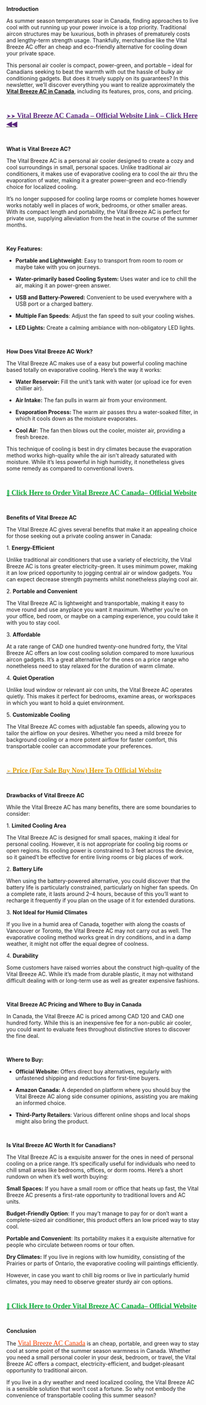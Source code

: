<p><strong>Introduction</strong></p>
<p>As summer season temperatures soar in Canada, finding approaches to live cool with out running up your power invoice is a top priority. Traditional aircon structures may be luxurious, both in phrases of prematurely costs and lengthy-term strength usage. Thankfully, merchandise like the Vital Breeze AC offer an cheap and eco-friendly alternative for cooling down your private space.</p>
<p>This personal air cooler is compact, power-green, and portable &ndash; ideal for Canadians seeking to beat the warmth with out the hassle of bulky air conditioning gadgets. But does it truely supply on its guarantees? In this newsletter, we&rsquo;ll discover everything you want to realize approximately the <a href="https://dinkhabar.com/vitalbreezeacca"><strong>Vital Breeze AC in Canada</strong></a>, including its features, pros, cons, and pricing.</p>
<p>&nbsp;</p>
<p lang="en-US"><span style="color: #000000;"><a href="https://dinkhabar.com/vitalbreezeacca"><span style="color: #5b277d;">➤➤ <span style="font-family: Caladea, serif;"><span style="font-size: small;"><span style="font-size: large;"><strong>Vital Breeze AC Canada &ndash; Official Website Link &ndash; Click Here ◀◀</strong></span></span></span></span></a></span></p>
<p>&nbsp;</p>
<p><strong>What is Vital Breeze AC?</strong></p>
<p>The Vital Breeze AC is a personal air cooler designed to create a cozy and cool surroundings in small, personal spaces. Unlike traditional air conditioners, it makes use of evaporative cooling era to cool the air thru the evaporation of water, making it a greater power-green and eco-friendly choice for localized cooling.</p>
<p>It&rsquo;s no longer supposed for cooling large rooms or complete homes however works notably well in places of work, bedrooms, or other smaller areas. With its compact length and portability, the Vital Breeze AC is perfect for private use, supplying alleviation from the heat in the course of the summer months.</p>
<p>&nbsp;</p>
<p><strong>Key Features:</strong></p>
<ul>
<li>
<p><strong>Portable and Lightweight</strong>: Easy to transport from room to room or maybe take with you on journeys.</p>
</li>
<li>
<p><strong>Water-primarily based Cooling System:</strong> Uses water and ice to chill the air, making it an power-green answer.</p>
</li>
<li>
<p><strong>USB and Battery-Powered:</strong> Convenient to be used everywhere with a USB port or a charged battery.</p>
</li>
<li>
<p><strong>Multiple Fan Speeds</strong>: Adjust the fan speed to suit your cooling wishes.</p>
</li>
<li>
<p><strong>LED Lights:</strong> Create a calming ambiance with non-obligatory LED lights.</p>
</li>
</ul>
<p>&nbsp;</p>
<p><strong>How Does Vital Breeze AC Work?</strong></p>
<p>The Vital Breeze AC makes use of a easy but powerful cooling machine based totally on evaporative cooling. Here&rsquo;s the way it works:</p>
<ul>
<li>
<p><strong>Water Reservoir:</strong> Fill the unit&rsquo;s tank with water (or upload ice for even chillier air).</p>
</li>
<li>
<p><strong>Air Intake:</strong> The fan pulls in warm air from your environment.</p>
</li>
<li>
<p><strong>Evaporation Process: </strong>The warm air passes thru a water-soaked filter, in which it cools down as the moisture evaporates.</p>
</li>
<li>
<p><strong>Cool Air</strong>: The fan then blows out the cooler, moister air, providing a fresh breeze.</p>
</li>
</ul>
<p>This technique of cooling is best in dry climates because the evaporation method works high-quality while the air isn't already saturated with moisture. While it&rsquo;s less powerful in high humidity, it nonetheless gives some remedy as compared to conventional lovers.</p>
<p>&nbsp;</p>
<p lang="en-US"><span style="color: #000000;"><a href="https://dinkhabar.com/vitalbreezeacca"><span style="color: #00a933;">🎯 <span style="font-family: Caladea, serif;"><span style="font-size: small;"><span style="font-size: large;"><strong>Click Here to Order Vital Breeze AC Canada&ndash; Official Website</strong></span></span></span></span></a></span></p>
<p>&nbsp;</p>
<p><strong>Benefits of Vital Breeze AC</strong></p>
<p>The Vital Breeze AC gives several benefits that make it an appealing choice for those seeking out a private cooling answer in Canada:</p>
<p>1. <strong>Energy-Efficient</strong></p>
<p>Unlike traditional air conditioners that use a variety of electricity, the Vital Breeze AC is tons greater electricity-green. It uses minimum power, making it an low priced opportunity to jogging central air or window gadgets. You can expect decrease strength payments whilst nonetheless playing cool air.</p>
<p>2. <strong>Portable and Convenient</strong></p>
<p>The Vital Breeze AC is lightweight and transportable, making it easy to move round and use anyplace you want it maximum. Whether you&rsquo;re on your office, bed room, or maybe on a camping experience, you could take it with you to stay cool.</p>
<p>3. <strong>Affordable</strong></p>
<p>At a rate range of CAD one hundred twenty-one hundred forty, the Vital Breeze AC offers an low cost cooling solution compared to more luxurious aircon gadgets. It&rsquo;s a great alternative for the ones on a price range who nonetheless need to stay relaxed for the duration of warm climate.</p>
<p>4. <strong>Quiet Operation</strong></p>
<p>Unlike loud window or relevant air con units, the Vital Breeze AC operates quietly. This makes it perfect for bedrooms, examine areas, or workspaces in which you want to hold a quiet environment.</p>
<p>5. <strong>Customizable Cooling</strong></p>
<p>The Vital Breeze AC comes with adjustable fan speeds, allowing you to tailor the airflow on your desires. Whether you need a mild breeze for background cooling or a more potent airflow for faster comfort, this transportable cooler can accommodate your preferences.</p>
<p>&nbsp;</p>
<p lang="en-US"><span style="color: #000000;"><a href="https://dinkhabar.com/vitalbreezeacca"><span style="color: #e8a202;">➢ <span style="font-family: Caladea, serif;"><span style="font-size: small;"><span style="font-size: large;"><strong>Price (For Sale Buy Now) Here To Official Website</strong></span></span></span></span></a></span></p>
<p>&nbsp;</p>
<p><strong>Drawbacks of Vital Breeze AC</strong></p>
<p>While the Vital Breeze AC has many benefits, there are some boundaries to consider:</p>
<p>1. <strong>Limited Cooling Area</strong></p>
<p>The Vital Breeze AC is designed for small spaces, making it ideal for personal cooling. However, it is not appropriate for cooling big rooms or open regions. Its cooling power is constrained to 3 feet across the device, so it gained&rsquo;t be effective for entire living rooms or big places of work.</p>
<p>2. <strong>Battery Life</strong></p>
<p>When using the battery-powered alternative, you could discover that the battery life is particularly constrained, particularly on higher fan speeds. On a complete rate, it lasts around 2&ndash;4 hours, because of this you&rsquo;ll want to recharge it frequently if you plan on the usage of it for extended durations.</p>
<p>3. <strong>Not Ideal for Humid Climates</strong></p>
<p>If you live in a humid area of Canada, together with along the coasts of Vancouver or Toronto, the Vital Breeze AC may not carry out as well. The evaporative cooling method works great in dry conditions, and in a damp weather, it might not offer the equal degree of coolness.</p>
<p>4. <strong>Durability</strong></p>
<p>Some customers have raised worries about the construct high-quality of the Vital Breeze AC. While it&rsquo;s made from durable plastic, it may not withstand difficult dealing with or long-term use as well as greater expensive fashions.</p>
<p>&nbsp;</p>
<p><strong>Vital Breeze AC Pricing and Where to Buy in Canada</strong></p>
<p>In Canada, the Vital Breeze AC is priced among CAD 120 and CAD one hundred forty. While this is an inexpensive fee for a non-public air cooler, you could want to evaluate fees throughout distinctive stores to discover the fine deal.</p>
<p>&nbsp;</p>
<p><strong>Where to Buy:</strong></p>
<ul>
<li>
<p><strong>Official Website:</strong> Offers direct buy alternatives, regularly with unfastened shipping and reductions for first-time buyers.</p>
</li>
<li>
<p><strong>Amazon Canada:</strong> A depended on platform where you should buy the Vital Breeze AC along side consumer opinions, assisting you are making an informed choice.</p>
</li>
<li>
<p><strong>Third-Party Retailers</strong>: Various different online shops and local shops might also bring the product.</p>
</li>
</ul>
<p>&nbsp;</p>
<p><strong>Is Vital Breeze AC Worth It for Canadians?</strong></p>
<p>The Vital Breeze AC is a exquisite answer for the ones in need of personal cooling on a price range. It&rsquo;s specifically useful for individuals who need to chill small areas like bedrooms, offices, or dorm rooms. Here&rsquo;s a short rundown on when it&rsquo;s well worth buying:</p>
<p><strong>Small Spaces:</strong> If you have a small room or office that heats up fast, the Vital Breeze AC presents a first-rate opportunity to traditional lovers and AC units.</p>
<p><strong>Budget-Friendly Option</strong>: If you may&rsquo;t manage to pay for or don&rsquo;t want a complete-sized air conditioner, this product offers an low priced way to stay cool.</p>
<p><strong>Portable and Convenient</strong>: Its portability makes it a exquisite alternative for people who circulate between rooms or tour often.</p>
<p><strong>Dry Climates:</strong> If you live in regions with low humidity, consisting of the Prairies or parts of Ontario, the evaporative cooling will paintings efficiently.</p>
<p>However, in case you want to chill big rooms or live in particularly humid climates, you may need to observe greater sturdy air con options.</p>
<p>&nbsp;</p>
<p lang="en-US"><span style="color: #000000;"><a href="https://dinkhabar.com/vitalbreezeacca"><span style="color: #00a933;">🎯 <span style="font-family: Caladea, serif;"><span style="font-size: small;"><span style="font-size: large;"><strong>Click Here to Order Vital Breeze AC Canada&ndash; Official Website</strong></span></span></span></span></a></span></p>
<p>&nbsp;</p>
<p><strong>Conclusion</strong></p>
<p>The <a href="https://dinkhabar.com/vitalbreezeacca"><span style="color: #ff4000;"><span style="font-family: Caladea, serif;"><span style="font-size: large;"><span lang="en-US">Vital Breeze AC Canada</span></span></span></span></a> is an cheap, portable, and green way to stay cool at some point of the summer season warmness in Canada. Whether you need a small personal cooler in your desk, bedroom, or travel, the Vital Breeze AC offers a compact, electricity-efficient, and budget-pleasant opportunity to traditional aircon.</p>
<p>If you live in a dry weather and need localized cooling, the Vital Breeze AC is a sensible solution that won&rsquo;t cost a fortune. So why not embody the convenience of transportable cooling this summer season?</p>
